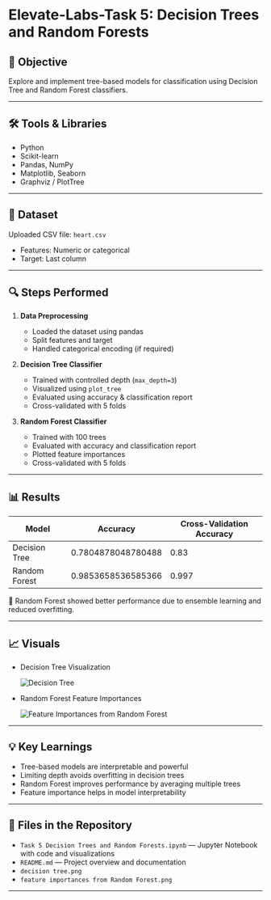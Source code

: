# Elevate-Labs-Task 5: Decision Trees and Random Forests 

## 📌 Objective
Explore and implement tree-based models for classification using Decision Tree and Random Forest classifiers.

---

## 🛠️ Tools & Libraries
- Python
- Scikit-learn
- Pandas, NumPy
- Matplotlib, Seaborn
- Graphviz / PlotTree

---

## 📂 Dataset
Uploaded CSV file: `heart.csv` 
- Features: Numeric or categorical
- Target: Last column

---

## 🔍 Steps Performed
1. **Data Preprocessing**
   - Loaded the dataset using pandas
   - Split features and target
   - Handled categorical encoding (if required)

2. **Decision Tree Classifier**
   - Trained with controlled depth (`max_depth=3`)
   - Visualized using `plot_tree`
   - Evaluated using accuracy & classification report
   - Cross-validated with 5 folds

3. **Random Forest Classifier**
   - Trained with 100 trees
   - Evaluated with accuracy and classification report
   - Plotted feature importances
   - Cross-validated with 5 folds

---

## 📊 Results

| Model          | Accuracy            | Cross-Validation Accuracy |
|----------------|---------------------|---------------------------|
| Decision Tree  | 0.7804878048780488  | 0.83                      |
| Random Forest  | 0.9853658536585366  | 0.997                     |

📌 Random Forest showed better performance due to ensemble learning and reduced overfitting.

---

## 📈 Visuals
- Decision Tree Visualization

  ![Decision Tree](https://github.com/user-attachments/assets/4cdde734-18aa-4990-bd05-aff8e6b76c26)

- Random Forest Feature Importances

  ![Feature Importances from Random Forest](https://github.com/user-attachments/assets/74036c5a-4c5b-453d-9ec6-a8444b4aa7f1)


---

## 💡 Key Learnings
- Tree-based models are interpretable and powerful
- Limiting depth avoids overfitting in decision trees
- Random Forest improves performance by averaging multiple trees
- Feature importance helps in model interpretability

---

## 📁 Files in the Repository

- `Task 5 Decision Trees and Random Forests.ipynb` — Jupyter Notebook with code and visualizations
- `README.md` — Project overview and documentation
- `decision tree.png`
- `feature importances from Random Forest.png`
---
